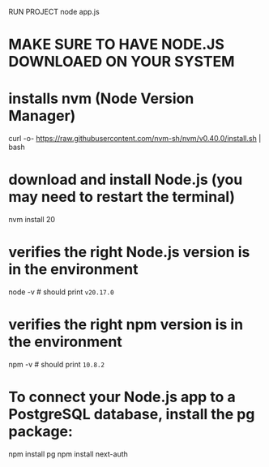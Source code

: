 RUN PROJECT
node app.js

# MAKE SURE TO HAVE NODE.JS DOWNLOAED ON YOUR SYSTEM

# installs nvm (Node Version Manager)
curl -o- https://raw.githubusercontent.com/nvm-sh/nvm/v0.40.0/install.sh | bash

# download and install Node.js (you may need to restart the terminal)
nvm install 20

# verifies the right Node.js version is in the environment
node -v # should print `v20.17.0`

# verifies the right npm version is in the environment
npm -v # should print `10.8.2`


# To connect your Node.js app to a PostgreSQL database, install the pg package:

npm install pg
npm install next-auth


